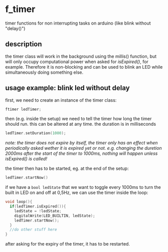 # f_timer
timer functions for non interrupting tasks on arduino (like blink without "delay()")

## description
the timer class will work in the background using the millis() function, but will only occupy computational power when asked for *isExpired()*, for example. Therefore it is non-blocking and can be used to blink an LED while simultaneously doing something else.

## usage example: blink led without delay

first, we need to create an instance of the timer class:
```cpp
ftimer ledTimer;
```
then (e.g. inside the setup) we need to tell the timer how long the timer should run. this can be altered at any time. the duration is in milliseconds
```cpp
ledTimer.setDuration(1000);
```
*note: the timer does not expire by itself, the timer only has an effect when periodically asked wether it is expired yet or not. e.g. changing the duretion 2000ms after the start of the timer to 1000ms, nothing will happen unless isExpired() is called!*

the timer then has to be started, eg. at the end of the setup:
```cpp
ledTimer.startNow()
```
if we have a `bool ledState` that we want to toggle every 1000ms to turn the built in LED on and off at 0,5Hz, we can use the timer inside the loop:
```cpp
void loop(){
  if(ledTimer.isExpired()){
    ledState = !ledState;
    digitalWrite(LED_BUILTIN, ledState);
    ledTimer.startNow();
  }
  //do other stuff here
}
```
after asking for the expiry of the timer, it has to be restarted.
